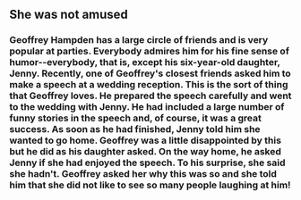 ## She was not amused

### Geoffrey Hampden has a large circle of friends and is very popular at parties. Everybody admires him for his fine sense of humor--everybody, that is, except his six-year-old daughter, Jenny. Recently, one of Geoffrey's closest friends asked him to make a speech at a wedding reception. This is the sort of thing that Geoffrey loves. He prepared the speech carefully and went to the wedding with Jenny. He had included a large number of funny stories in the speech and, of course, it was a great success. As soon as he had finished, Jenny told him she wanted to go home. Geoffrey was a little disappointed by this but he did as his daughter asked. On the way home, he asked Jenny if she had enjoyed the speech. To his surprise, she said she hadn't. Geoffrey asked her why this was so and she told him that she did not like to see so many people laughing at him!